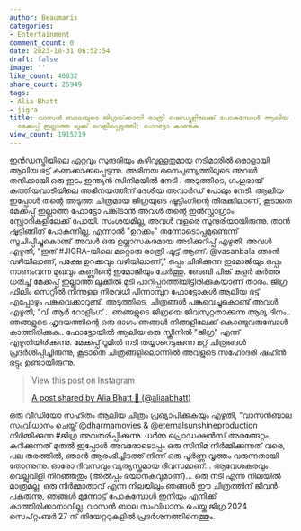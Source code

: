 ```yaml
---
author: Beaumaris
categories:
- Entertainment
comment_count: 0
date: 2023-10-31 06:52:54
draft: false
image: ''
like_count: 40032
share_count: 25949
tags:
- Alia Bhatt
- jigra
title: വാസൻ ബാലയുടെ ജിഗ്രയ്‌ക്കായി രാത്രി ഷെഡ്യൂളിലേക്ക് പോകുമ്പോൾ ആലിയ ഭട്ട് തന്റെ
  മേക്കപ്പ് ഇല്ലാത്ത ലുക്ക് വെളിപ്പെടുത്തി; ഫോട്ടോ കാണുക
view_count: 1915219
---
```


ഇൻഡസ്ട്രിയിലെ ഏറ്റവും സുന്ദരിയും കഴിവുള്ളതുമായ നടിമാരിൽ ഒരാളായി ആലിയ ഭട്ട് കണക്കാക്കപ്പെടുന്നു. അഭിനയ നൈപുണ്യത്തിലൂടെ അവൾ തനിക്കായി ഒരു ഇടം ഇന്ത്യൻ സിനിമയിൽ നേടി . അടുത്തിടെ, ഗംഗുഭായ് കത്തിയവാടിയിലെ അഭിനയത്തിന് ദേശീയ അവാർഡ് പോലും നേടി. ആലിയ ഇപ്പോൾ തന്റെ അടുത്ത ചിത്രമായ ജിഗ്രയുടെ ഷൂട്ടിംഗിന്റെ തിരക്കിലാണ്, കൂടാതെ മേക്കപ്പ് ഇല്ലാത്ത ഫോട്ടോ പങ്കിടാൻ അവൾ തന്റെ ഇൻസ്റ്റാഗ്രാം സ്റ്റോറികളിലേക്ക് പോയി. സംശയമില്ല, അവൾ വളരെ സുന്ദരിയായിരുന്നു. താൻ ഷൂട്ടിങ്ങിന് പോകുന്നില്ല, എന്നാൽ "ഉറക്കം" തന്നോടൊപ്പമുണ്ടെന്ന് സൂചിപ്പിച്ചുകൊണ്ട് അവൾ ഒരു ഉല്ലാസകരമായ അടിക്കുറിപ്പ് എഴുതി. അവൾ എഴുതി, “ഇത് #JIGRA-യിലെ മറ്റൊരു രാത്രി ഷൂട്ട് ആണ്. @vasanbala ഞാൻ വഴിയിലാണ്, പക്ഷേ ഉറക്കവും വഴിയിലാണ്," ഒപ്പം ചിരിക്കുന്ന ഇമോജിയും ഒപ്പം നാണംവന്ന മുഖവും കണ്ണിന്റെ ഇമോജിയും ചേർത്തു. ബേബി പിങ്ക് കളർ കുർത്ത ധരിച്ച് മേക്കപ്പ് ഇല്ലാത്ത ലുക്കിൽ മുടി പാറിപ്പറത്തിയിട്ടിരിക്കുകയാണ് താരം. ജിഗ്ര ഫിലിം സെറ്റിൽ നിന്നുള്ള നിരവധി പിന്നാമ്പുറ ഫോട്ടോകൾ ആലിയ ഭട്ട് എപ്പോഴും പങ്കുവെക്കാറുണ്ട്. അടുത്തിടെ, ചിത്രങ്ങൾ പങ്കുവെച്ചുകൊണ്ട് അവൾ എഴുതി, “വി ആർ റോളിംഗ് .. ഞങ്ങളുടെ ജിഗ്രയെ ജീവസുറ്റതാക്കുന്ന ആദ്യ ദിനം.. ഞങ്ങളുടെ ഹൃദയത്തിന്റെ ഒരു ഭാഗം ഞങ്ങൾ നിങ്ങളിലേക്ക് കൊണ്ടുവരുമ്പോൾ കാത്തിരിക്കുക.. ഫോട്ടോയിൽ ആലിയ ഒരു സ്ക്രീനിൽ "ജിഗ്ര" എന്ന് എഴുതിയിരിക്കുന്നു. മേക്കപ്പ് റൂമിൽ നടി തയ്യാറെടുക്കുന്ന മറ്റ് ചിത്രങ്ങൾ പ്രദർശിപ്പിച്ചിരുന്നു, കൂടാതെ ചിത്രങ്ങളിലൊന്നിൽ അവളുടെ സഹോദരി ഷഹീൻ ഭട്ടും ഉണ്ടായിരുന്നു. 

> View this post on Instagram
> 
> [A post shared by Alia Bhatt 💛 (@aliaabhatt)](https://www.instagram.com/reel/CxpK9ybMFcj/?utm_source=ig_embed&utm_campaign=loading)

ഒരു വീഡിയോ സഹിതം ആലിയ ചിത്രം പ്രഖ്യാപിക്കുകയും എഴുതി, “വാസൻബാല സംവിധാനം ചെയ്ത് @dharmamovies & @eternalsunshineproduction നിർമ്മിക്കുന്ന #ജിഗ്ര അവതരിപ്പിക്കുന്നു. ധർമ്മ പ്രൊഡക്ഷൻസ് അരങ്ങേറ്റം കുറിക്കുന്നത് മുതൽ ഇപ്പോൾ അവരോടൊപ്പം ഒരു സിനിമ നിർമ്മിക്കുന്നത് വരെ, പല തരത്തിൽ, ഞാൻ ആരംഭിച്ചിടത്ത് നിന്ന് ഒരു പൂർണ്ണ വൃത്തം വരുന്നതായി തോന്നുന്നു. ഓരോ ദിവസവും വ്യത്യസ്തമായ ദിവസമാണ്... ആവേശകരവും വെല്ലുവിളി നിറഞ്ഞതും (അൽപ്പം ഭയാനകവുമാണ്)... ഒരു നടി എന്ന നിലയിൽ മാത്രമല്ല, ഒരു നിർമ്മാതാവ് എന്ന നിലയിലും ഞങ്ങൾ ഈ ചിത്രത്തിന് ജീവൻ പകരുന്നു, ഞങ്ങൾ മുന്നോട്ട് പോകുമ്പോൾ ഇനിയും എനിക്ക് കാത്തിരിക്കാനാവില്ല. വാസൻ ബാല സംവിധാനം ചെയ്ത ജിഗ്ര 2024 സെപ്റ്റംബർ 27 ന് തിയേറ്ററുകളിൽ പ്രദർശനത്തിനെത്തും.